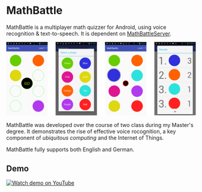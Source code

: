 # MathBattle
MathBattle is a multiplayer math quizzer for Android, using voice recognition &amp; text-to-speech. It is dependent on <a href="https://github.com/myieye/MathBattleServer">MathBattleServer</a>.

![](screenshots/all.png)

MathBattle was developed over the course of two class during my Master's degree. It demonstrates the rise of effective voice rocognition, a key component of _ubiquitous computing_ and the Internet of Things.

MathBattle fully supports both English and German.

## Demo

[![Watch demo on YouTube](https://img.youtube.com/vi/YtUAFbaart4/0.jpg)](https://youtu.be/YtUAFbaart4)
